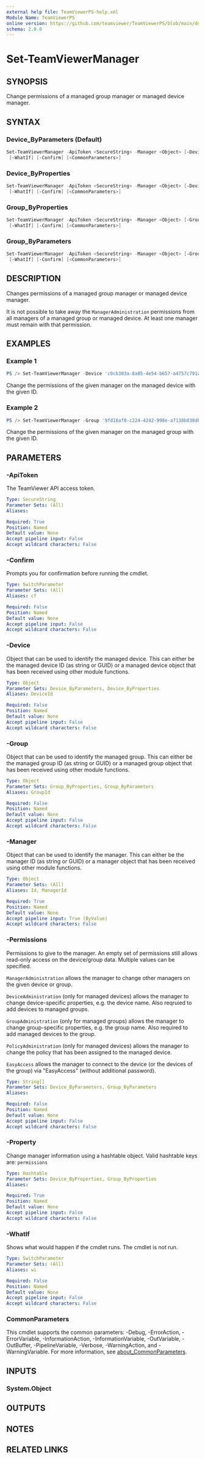 ```yaml
---
external help file: TeamViewerPS-help.xml
Module Name: TeamViewerPS
online version: https://github.com/teamviewer/TeamViewerPS/blob/main/docs/commands/Set-TeamViewerManager.md
schema: 2.0.0
---
```


# Set-TeamViewerManager

## SYNOPSIS

Change permissions of a managed group manager or managed device manager.

## SYNTAX

### Device_ByParameters (Default)

```powershell
Set-TeamViewerManager -ApiToken <SecureString> -Manager <Object> [-Device <Object>] [-Permissions <String[]>]
 [-WhatIf] [-Confirm] [<CommonParameters>]
```

### Device_ByProperties

```powershell
Set-TeamViewerManager -ApiToken <SecureString> -Manager <Object> [-Device <Object>] -Property <Hashtable>
 [-WhatIf] [-Confirm] [<CommonParameters>]
```

### Group_ByProperties

```powershell
Set-TeamViewerManager -ApiToken <SecureString> -Manager <Object> [-Group <Object>] -Property <Hashtable>
 [-WhatIf] [-Confirm] [<CommonParameters>]
```

### Group_ByParameters

```powershell
Set-TeamViewerManager -ApiToken <SecureString> -Manager <Object> [-Group <Object>] [-Permissions <String[]>]
 [-WhatIf] [-Confirm] [<CommonParameters>]
```

## DESCRIPTION

Changes permissions of a managed group manager or managed device manager.

It is not possible to take away the `ManagerAdministration` permissions from
all managers of a managed group or managed device. At least one manager must
remain with that permission.

## EXAMPLES

### Example 1

```powershell
PS /> Set-TeamViewerManager -Device 'c0cb303a-8a85-4e54-b657-a4757c791aef' -Manager '57e8f75e-8e6f-4450-a59d-10e02ccf5986' -Permissions 'EasyAccess', 'ManagerAdministration'
```

Change the permissions of the given manager on the managed device with the given
ID.

### Example 2

```powershell
PS /> Set-TeamViewerManager -Group '9fd16af0-c224-4242-998e-a7138b038dbb' -Manager '57e8f75e-8e6f-4450-a59d-10e02ccf5986' -Permissions 'EasyAccess', 'ManagerAdministration'
```

Change the permissions of the given manager on the managed group with the given
ID.

## PARAMETERS

### -ApiToken

The TeamViewer API access token.

```yaml
Type: SecureString
Parameter Sets: (All)
Aliases:

Required: True
Position: Named
Default value: None
Accept pipeline input: False
Accept wildcard characters: False
```

### -Confirm

Prompts you for confirmation before running the cmdlet.

```yaml
Type: SwitchParameter
Parameter Sets: (All)
Aliases: cf

Required: False
Position: Named
Default value: None
Accept pipeline input: False
Accept wildcard characters: False
```

### -Device

Object that can be used to identify the managed device.
This can either be the managed device ID (as string or GUID) or a managed device
object that has been received using other module functions.

```yaml
Type: Object
Parameter Sets: Device_ByParameters, Device_ByProperties
Aliases: DeviceId

Required: False
Position: Named
Default value: None
Accept pipeline input: False
Accept wildcard characters: False
```

### -Group

Object that can be used to identify the managed group.
This can either be the managed group ID (as string or GUID) or a managed group
object that has been received using other module functions.

```yaml
Type: Object
Parameter Sets: Group_ByProperties, Group_ByParameters
Aliases: GroupId

Required: False
Position: Named
Default value: None
Accept pipeline input: False
Accept wildcard characters: False
```

### -Manager

Object that can be used to identify the manager.
This can either be the manager ID (as string or GUID) or a manager object that
has been received using other module functions.

```yaml
Type: Object
Parameter Sets: (All)
Aliases: Id, ManagerId

Required: True
Position: Named
Default value: None
Accept pipeline input: True (ByValue)
Accept wildcard characters: False
```

### -Permissions

Permissions to give to the manager.
An empty set of permissions still allows read-only access on the device/group
data. Multiple values can be specified.

`ManagerAdministration` allows the manager to change other managers on the given
device or group.

`DeviceAdministration` (only for managed devices) allows the manager to change
device-specific properties, e.g. the device name. Also reqruied to add devices
to managed groups.

`GroupAdministration` (only for managed groups) allows the manager to change
group-specific properties, e.g. the group name. Also required to add managed
devices to the group.

`PolicyAdministration` (only for managed devices) allows the manager to change
the policy that has been assigned to the managed device.

`EasyAccess` allows the manager to connect to the device (or the devices of the
group) via "EasyAccess" (without additional password).

```yaml
Type: String[]
Parameter Sets: Device_ByParameters, Group_ByParameters
Aliases:

Required: False
Position: Named
Default value: None
Accept pipeline input: False
Accept wildcard characters: False
```

### -Property

Change manager information using a hashtable object.
Valid hashtable keys are: `permissions`

```yaml
Type: Hashtable
Parameter Sets: Device_ByProperties, Group_ByProperties
Aliases:

Required: True
Position: Named
Default value: None
Accept pipeline input: False
Accept wildcard characters: False
```

### -WhatIf

Shows what would happen if the cmdlet runs.
The cmdlet is not run.

```yaml
Type: SwitchParameter
Parameter Sets: (All)
Aliases: wi

Required: False
Position: Named
Default value: None
Accept pipeline input: False
Accept wildcard characters: False
```

### CommonParameters

This cmdlet supports the common parameters: -Debug, -ErrorAction, -ErrorVariable, -InformationAction, -InformationVariable, -OutVariable, -OutBuffer, -PipelineVariable, -Verbose, -WarningAction, and -WarningVariable. For more information, see [about_CommonParameters](http://go.microsoft.com/fwlink/?LinkID=113216).

## INPUTS

### System.Object

## OUTPUTS

## NOTES

## RELATED LINKS

